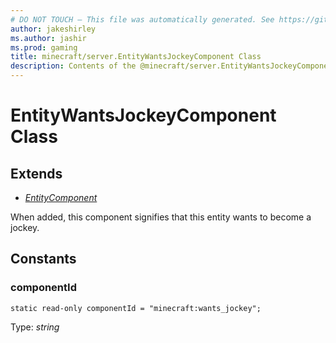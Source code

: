 ```yaml
---
# DO NOT TOUCH — This file was automatically generated. See https://github.com/mojang/minecraftapidocsgenerator to modify descriptions, examples, etc.
author: jakeshirley
ms.author: jashir
ms.prod: gaming
title: minecraft/server.EntityWantsJockeyComponent Class
description: Contents of the @minecraft/server.EntityWantsJockeyComponent class.
---
```

# EntityWantsJockeyComponent Class

## Extends
- [*EntityComponent*](EntityComponent.md)

When added, this component signifies that this entity wants to become a jockey.

## Constants

### **componentId**
`static read-only componentId = "minecraft:wants_jockey";`

Type: *string*
